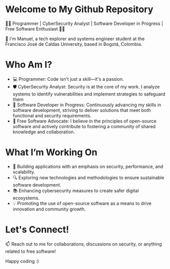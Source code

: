# Welcome to My Github Repository

👨‍💻 Programmer | CyberSecurity Analyst | Software Developer in Progress | Free Software Enthusiast 🔐🐧

👋 I'm Manuel, a tech explorer and systems engineer student at the Francisco José de Caldas University, based in Bogotá, Colombia.

# Who Am I?

  - 💻 Programmer: Code isn't just a skill—it's a passion.
  - 🛡️ CyberSecurity Analyst: Security is at the core of my work. I analyze systems to identify vulnerabilities and implement strategies to safeguard them
  - 🚀 Software Developer in Progress: Continuously advancing my skills in software development, striving to deliver solutions that meet both functional and security requirements.
  - 🐧 Free Software Advocate: I believe in the principles of open-source software and actively contribute to fostering a community of shared knowledge and collaboration.

# What I’m Working On

  - 🔧 Building applications with an emphasis on security, performance, and scalability.
  - 🔍 Exploring new technologies and methodologies to ensure sustainable software development.
  - 📚 Enhancing cybersecurity measures to create safer digital ecosystems.
  - 💡 Promoting the use of open-source software as a means to drive innovation and community growth.

# Let's Connect!

 📫 Reach out to me for collaborations, discussions on security, or anything related to free software!

Happy coding :)
